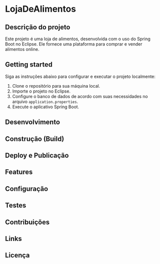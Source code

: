 # LojaDeAlimentos

## Descrição do projeto
Este projeto é uma loja de alimentos, desenvolvida com o uso do Spring Boot no Eclipse. Ele fornece uma plataforma para comprar e vender alimentos online.

## Getting started
Siga as instruções abaixo para configurar e executar o projeto localmente:

1. Clone o repositório para sua máquina local.
2. Importe o projeto no Eclipse.
3. Configure o banco de dados de acordo com suas necessidades no arquivo `application.properties`.
4. Execute o aplicativo Spring Boot.

## Desenvolvimento

## Construção (Build)

## Deploy e Publicação

## Features

## Configuração

## Testes

## Contribuições

## Links

## Licença
